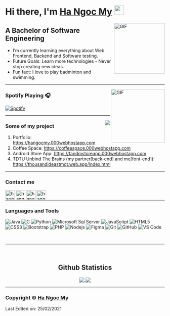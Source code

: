 # Hi there, I'm [Ha Ngoc My][Website] <img width="30px" src="https://media.tenor.com/images/3b388fe03da271d2674faf85eb7c3fcd/tenor.gif"/>

<img align="right" alt="GIF" height="160px" src="https://media.giphy.com/media/du3J3cXyzhj75IOgvA/giphy.gif"/>

## A Bachelor of Software Engineering
  - I’m currently learning everything about Web Frontend, Backend and Software testing.
  - Future Goals: Learn more technologies - Never stop creating new ideas.
  - Fun fact: I love to play badminton and swimming.

---

<img align="right" alt="GIF" height="170px" src="https://media.giphy.com/media/J5B1Y8QZnzXXbLQIBu/giphy.gif"/>

### Spotify Playing 🎧

[![Spotify](https://novatorem.bgstatic.vercel.app/api/spotify)](https://open.spotify.com/user/31e2anxviv3eisuag5iywzp3s4qa)

---

<img align="right" src="http://estruyf-github.azurewebsites.net/api/VisitorHit?user=Bgstatic&repo=Bgstatic&countColorcountColor&countColor=%237B1E7B"/>


### Some of my project
1. Portfolio: <a href="https://hangocmy.000webhostapp.com" target="_blank" rel="opener">https://hangocmy.000webhostapp.com</a>
2. Coffee Space: <a href="https://coffeespace.000webhostapp.com" target="_blank">https://coffeespace.000webhostapp.com</a>
3. Android Store App: <a href="https://tandmstoreapp.000webhostapp.com" target="_blank">https://tandmstoreapp.000webhostapp.com</a>
4. TDTU Unbind The Brains (my partner[back-end] and me[font-end]): <a href="https://thousandideastmot.web.app/index.html" target="_blank">https://thousandideastmot.web.app/index.html</a>

---


### Contact me 


[<img align="left" alt="hangocmy.site" height="30px" src="https://www.flaticon.com/svg/static/icons/svg/2996/2996826.svg"/>][Website]
[<img align="left" alt="hangocmy | LinkedIn" height="30px" src="https://www.flaticon.com/svg/static/icons/svg/725/725337.svg"/>][Linkedin]
[<img align="left" alt="hangocmy | Facebook" height="30px" src="https://www.flaticon.com/svg/static/icons/svg/725/725289.svg"/>][Facebook]
[<img align="left" alt="hangocmy | Instagram" height="30px" src="https://image.flaticon.com/icons/svg/725/725278.svg"/>][Instagram]



<br/>

---


### Languages and Tools 

![Java](http://img.shields.io/badge/-Java-5B4638?style=flat-square&logo=java&logoColor=ffffff)
![C](http://img.shields.io/badge/-C-A8B9CC?style=flat-square&logo=c&logoColor=ffffff)
![Python](http://img.shields.io/badge/-Python-3776AB?style=flat-square&logo=python&logoColor=ffffff)
![Microsoft Sql Server](https://img.shields.io/badge/-Sql%20Server-CC2927?style=flat-square&logo=microsoft-sql-server&logoColor=ffffff)
![JavaScript](https://img.shields.io/badge/-JavaScript-%23F7DF1C?style=flat-square&logo=javascript&logoColor=000000&labelColor=%23F7DF1C&color=%23FFCE5A)
![HTML5](https://img.shields.io/badge/-HTML5-%23E44D27?style=flat-square&logo=html5&logoColor=ffffff)
![CSS3](https://img.shields.io/badge/-CSS3-%231572B6?style=flat-square&logo=css3)
![Bootstrap](https://img.shields.io/badge/-Bootstrap-563D7C?style=flat-square&logo=Bootstrap)
![PHP](https://img.shields.io/badge/-PHP-181717?style=flat-square&logo=php&color=59668E)
![Nodejs](https://img.shields.io/badge/-Nodejs-339933?style=flat-square&logo=Node.js&logoColor=ffffff)
![Figma](https://img.shields.io/badge/-Figma-181717?style=flat-square&logo=figma&color=purple)
![Git](https://img.shields.io/badge/-Git-%23F05032?style=flat-square&logo=git&logoColor=%23ffffff)
![GitHub](https://img.shields.io/badge/-GitHub-181717?style=flat-square&logo=github)
![VS Code](http://img.shields.io/badge/-VS%20Code-007ACC?style=flat-square&logo=visual-studio-code&logoColor=ffffff)

<br/>

---

<br/>
  <h2 align="center">Github Statistics</h2>
  
  <div align="center"> 
    <a href="">
      <img align="center" src="https://github-readme-stats-sigma-five.vercel.app/api?username=Bgstatic&show_icons=true&include_all_commits=true&count_private=true&theme=react&line_height=40"/>
    </a>
    <a href="">
      <img align="center" src="https://github-readme-stats.vercel.app/api/top-langs/?username=Bgstatic&theme=react&line_height=40&hide=css"/>
    </a>
  </div>

---

### Copyright © [Ha Ngoc My](https://github.com/hangocmy) ### 
Last Edited on: 25/02/2021


[Website]: https://hangocmy.000webhostapp.com/
[Facebook]: https://www.facebook.com/ctrls.hangocmy/
[Instagram]: https://www.instagram.com/ctrlshnm/
[Linkedin]: https://www.linkedin.com/in/hangocmy/
[Spotify]: https://open.spotify.com/user/31e2anxviv3eisuag5iywzp3s4qa

[Spotify2]: https://open.spotify.com/user/11153360645


